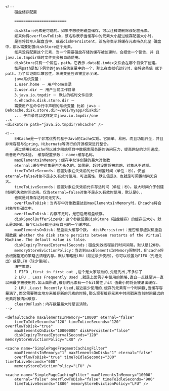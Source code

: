 <?xml version="1.0" encoding="UTF-8"?>
<ehcache xmlns:xsi="http://www.w3.org/2001/XMLSchema-instance"
	xsi:noNamespaceSchemaLocation="ehcache.xsd">

	<!--
		磁盘储存配置 
		
		=======================

		diskStore元素是可选的。如果不想使用磁盘储存，可以注释或删除该配置元素。
		如果你有overflowToDisk，该名称表示当缓存中的元素大小超过缓存配置大小时，
		是否将其写入磁盘当中，或者diskPersistent，该名称表示将缓存元素持久化至 磁盘中，那么需要配置diskStore这个元素。
		如果没有配置这个元素，当一个需要磁盘存储的缓存被创建时，会报告一个警告，并 且java.io.tmpdir临时文件夹会被自动使用。
		diskStore只有一个属性，path。它表示.data和.index文件会在哪个目录下创建。
		如果path是如下例举的java系统变量中的一个，那么在虚拟机运行时，会将这些值 赋予path。为了保证向后兼容性，系统变量应该被显示关闭。
		java系统变量： 
		1.user.home － 用户home目录 
		2.user.dir － 用户当前工作目录
		3.java.io.tmpdir － 默认的临时文件目录 
		4.ehcache.disk.store.dir －
		需要用户在命令行中声明的系统变量 比如 java -Dehcache.disk.store.dir=/u01/myapp/diskdir
		... 子目录可以这样定义java.io.tmpdir/one
	-->
	<diskStore path="java.io.tmpdir/ehcache" />

	<!--
		EHCache是一个非常优秀的基于Java的Cache实现。它简单、易用，而且功能齐全，并且非常容易与Spring、Hibernate等流行的开源框架进行整合。
		通过使用EHCache可以减少网站项目中数据库服务器的访问压力，提高网站的访问速度，改善用户的体验。 缓存配置参数： name:缓存名称。
		maxElementsInMemory：缓存中允许创建的最大对象数
		eternal:缓存中对象是否为永久的，如果是，超时设置将被忽略，对象从不过期。
		timeToIdleSeconds：设置对象在失效前的允许闲置时间（单位：秒）。仅当eternal=false对象不是永久有效时使用，可选属性，默认值是0，也就是可闲置时间无穷大。
		timeToLiveSeconds：设置对象在失效前允许存活时间（单位：秒）。最大时间介于创建时间和失效时间之间。仅当eternal=false对象不是永久有效时使用，默认是0.，
		也就是对象存活时间无穷大。
		overflowToDisk：当内存中对象数量达到maxElementsInMemory时，Ehcache将会对象写到磁盘中。
		overflowToDisk：内存不足时，是否启用磁盘缓存。
		diskSpoolBufferSizeMB：这个参数设置DiskStore（磁盘缓存）的缓存区大小。默认是30MB。每个Cache都应该有自己的一个缓冲区。
		maxElementsOnDisk：硬盘最大缓存个数。 diskPersistent：是否缓存虚拟机重启期数据 Whether the disk store persists between restarts of the Virtual Machine. The default value is false.
		diskExpiryThreadIntervalSeconds：磁盘失效线程运行时间间隔，默认是120秒。
		memoryStoreEvictionPolicy：当达到maxElementsInMemory限制时，Ehcache将会根据指定的策略去清理内存。默认策略是LRU（最近最少使用）。你可以设置为FIFO（先进先出）或是LFU（较少使用）。
		清空策略: 
		1 FIFO ,first in first out ,这个是大家最熟的,先进先出,不多讲了
		2 LFU , Less Frequently Used ,就是上面例子中使用的策略,直白一点就是讲一直以来最少被使用的.如上面所讲,缓存的元素有一个hit属性,hit 值最小的将会被清出缓存. 
		2 LRU ,Least Recently Used,最近最少使用的,缓存的元素有一个时间戳,当缓存容量满了,而又需要腾出地方来缓存新的元素的时候,那么现有缓存元素中时间戳离当前时间最远的元素将被清出缓存.
		clearOnFlush：内存数量最大时是否清除。
	-->

	<defaultCache maxElementsInMemory="10000" eternal="false"
		timeToIdleSeconds="120" timeToLiveSeconds="120" overflowToDisk="true"
		maxElementsOnDisk="10000000" diskPersistent="false"
		diskExpiryThreadIntervalSeconds="120" memoryStoreEvictionPolicy="LRU" />

	<cache name="SimplePageFragmentCachingFilter"
		maxElementsInMemory="1" maxElementsOnDisk="1" eternal="false"
		overflowToDisk="true" timeToIdleSeconds="300" timeToLiveSeconds="600"
		memoryStoreEvictionPolicy="LFU" />

	<cache name="SimplePageCachingFilter" maxElementsInMemory="10000"
		eternal="false" overflowToDisk="false" timeToIdleSeconds="900"
		timeToLiveSeconds="1800" memoryStoreEvictionPolicy="LFU" />


</ehcache>